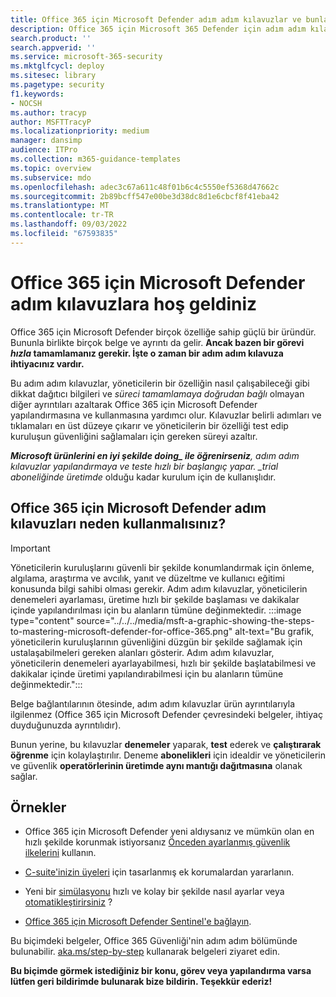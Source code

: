 ```yaml
---
title: Office 365 için Microsoft Defender adım adım kılavuzlar ve bunların nasıl kullanılacağı
description: Office 365 için Microsoft 365 Defender için adım adım kılavuzlar nelerdir? *Yalnızca bir görevi tamamlamak ve özellikleri ayarlamak için gereken adımlara* bakın. Deneme aboneliklerinde ve üretimde kullanım bilgileri. Bilgilerin aşırı yüklenmesini en aza indirmek ve yapılandırmanızı ve kullanımınızı hızlandırmak için tasarlanmış yönergeler.
search.product: ''
search.appverid: ''
ms.service: microsoft-365-security
ms.mktglfcycl: deploy
ms.sitesec: library
ms.pagetype: security
f1.keywords:
- NOCSH
ms.author: tracyp
author: MSFTTracyP
ms.localizationpriority: medium
manager: dansimp
audience: ITPro
ms.collection: m365-guidance-templates
ms.topic: overview
ms.subservice: mdo
ms.openlocfilehash: adec3c67a611c48f01b6c4c5550ef5368d47662c
ms.sourcegitcommit: 2b89bcff547e00be3d38dc8d1e6cbcf8f41eba42
ms.translationtype: MT
ms.contentlocale: tr-TR
ms.lasthandoff: 09/03/2022
ms.locfileid: "67593835"
---
```

# <a name="welcome-to-the-microsoft-defender-for-office-365-step-by-step-guides"></a>Office 365 için Microsoft Defender adım kılavuzlara hoş geldiniz

Office 365 için Microsoft Defender birçok özelliğe sahip güçlü bir üründür. Bununla birlikte birçok belge ve ayrıntı da gelir. **Ancak bazen bir görevi *hızla* tamamlamanız gerekir. İşte o zaman bir adım adım kılavuza ihtiyacınız vardır.**

Bu adım adım kılavuzlar, yöneticilerin bir özelliğin nasıl çalışabileceği gibi dikkat dağıtıcı bilgileri ve *süreci tamamlamaya doğrudan bağlı* olmayan diğer ayrıntıları azaltarak Office 365 için Microsoft Defender yapılandırmasına ve kullanmasına yardımcı olur. Kılavuzlar belirli adımları ve tıklamaları en üst düzeye çıkarır ve yöneticilerin bir özelliği test edip kuruluşun güvenliğini sağlamaları için gereken süreyi azaltır.

***Microsoft ürünlerini en iyi şekilde doing_ ile öğrenirseniz**, adım adım kılavuzlar yapılandırmaya ve teste hızlı bir başlangıç yapar. _trial aboneliğinde* *üretimde* olduğu kadar kurulum için de kullanışlıdır.

## <a name="why-use-microsoft-defender-for-office-365-step-by-step-guides"></a>Office 365 için Microsoft Defender adım kılavuzları neden kullanmalısınız?

> [!IMPORTANT]
> Yöneticilerin kuruluşlarını güvenli bir şekilde konumlandırmak için önleme, algılama, araştırma ve avcılık, yanıt ve düzeltme ve kullanıcı eğitimi konusunda bilgi sahibi olması gerekir. Adım adım kılavuzlar, yöneticilerin denemeleri ayarlaması, üretime hızlı bir şekilde başlaması ve dakikalar içinde yapılandırılması için bu alanların tümüne değinmektedir.
>:::image type="content" source="../../../media/msft-a-graphic-showing-the-steps-to-mastering-microsoft-defender-for-office-365.png" alt-text="Bu grafik, yöneticilerin kuruluşlarının güvenliğini düzgün bir şekilde sağlamak için ustalaşabilmeleri gereken alanları gösterir. Adım adım kılavuzlar, yöneticilerin denemeleri ayarlayabilmesi, hızlı bir şekilde başlatabilmesi ve dakikalar içinde üretimi yapılandırabilmesi için bu alanların tümüne değinmektedir.":::

Belge bağlantılarının ötesinde, adım adım kılavuzlar ürün ayrıntılarıyla ilgilenmez (Office 365 için Microsoft Defender çevresindeki belgeler, ihtiyaç duyduğunuzda ayrıntılıdır). 

Bunun yerine, bu kılavuzlar **denemeler** yaparak, **test** ederek ve **çalıştırarak öğrenme** için kolaylaştırılır. Deneme **abonelikleri** için idealdir ve yöneticilerin ve güvenlik **operatörlerinin üretimde aynı mantığı dağıtmasına** olanak sağlar.

## <a name="examples"></a>Örnekler

- Office 365 için Microsoft Defender yeni aldıysanız ve mümkün olan en hızlı şekilde korunmak istiyorsanız [Önceden ayarlanmış güvenlik ilkelerini](ensuring-you-always-have-the-optimal-security-controls-with-preset-security-policies.md) kullanın.

- [C-suite'inizin üyeleri](protect-your-c-suite-with-priority-account-protection.md) için tasarlanmış ek korumalardan yararlanın.

- Yeni bir [simülasyonu](how-to-run-attack-simulations-for-your-team.md) hızlı ve kolay bir şekilde nasıl ayarlar veya [otomatikleştirirsiniz](how-to-setup-attack-simulation-training-for-automated-attacks-and-training.md) ?

- [Office 365 için Microsoft Defender Sentinel'e bağlayın](connect-microsoft-defender-for-office-365-to-microsoft-sentinel.md).

Bu biçimdeki belgeler, Office 365 Güvenliği'nin adım adım bölümünde bulunabilir. [aka.ms/step-by-step](https://aka.ms/step-by-step) kullanarak belgeleri ziyaret edin.

**Bu biçimde görmek istediğiniz bir konu, görev veya yapılandırma varsa lütfen geri bildirimde bulunarak bize bildirin. Teşekkür ederiz!**
